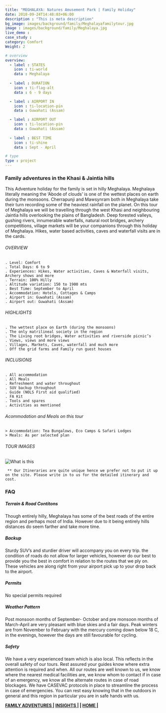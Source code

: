 ```yaml
---
title: "MEGHALAYA: Natures Amusement Park | Family Holiday"
date: 2018-09-24T14:48:03+06:00
description : "This is meta description"
bg_image: images/background/family/Meghalayafamilytour.jpg
image : images/background/family/Meghalaya.jpg
live_demo : 
case_study : 
category: Comfort
Weight: 2

# overview
overview:
  - label : STATES
    icon : ti-world
    data : Meghalaya
    
  - label : DURATION
    icon : ti-flag-alt
    data : 6 - 9 days

  - label : AIRPORT IN
    icon : ti-location-pin
    data : Guwahati (Assam)

  - label : AIRPORT OUT
    icon : ti-location-pin
    data : Guwahati (Assam)
    
  - label : BEST TIME
    icon : ti-shine
    data : Sept - April

# type
type : project
---
```


### Family adventures in the Khasi & Jaintia hills

This Adventure holiday for the family is set in hilly Meghalaya. Meghalaya literally meaning the ‘Abode of clouds’ is one of the wettest places on earth during the monsoons. Cherrapunji and Mawsynram both in Meghalaya take their turn recording some of the heaviest rainfall on the planet. On this tour of Meghalaya we will be travelling through the west Khasi and neighbouring Jaintia hills overlooking the plains of Bangladesh. Deep forested valleys, gushing rivers, innumerable waterfalls, natural root bridges, archery competitions, village markets will be your companions through this holiday of Meghalaya. Hikes, water based activities, caves and waterfall visits are in the cards.



###### OVERVIEW
```
. Level: Comfort
. Total Days: 6 to 9
. Experiences: Hikes, Water activities, Caves & Waterfall visits, Archery shows and more
. Terrain: 100% Hilly 
. Altitude variation: 150 to 1900 mts
. Best Time: September to April
. Accommodation: Hotels, Cottages & Camps
. Airport in: Guwahati (Assam)
. Airport out: Guwahati (Assam)
```




###### HIGHLIGHTS
```
. The wettest place on Earth (during the monsoons)
. The only matrilineal society in the region
. The Living root bridges, Water activities and riverside picnic’s
. Views, views and more views
. Villages, Markets, Caves, waterfall and much more
. Off the grid farms and Family run guest houses
```

###### INCLUSIONS
```
. All accommodation
. All Meals
. Refreshment and water throughout
. SUV backup throughout
. Guide (NOLS First aid qualified)
. FA Kit
. Tools and spares
. Activities as mentioned
```
###### Acommodation and Meals on this tour
```
> Accommodation: Tea Bungalows, Eco Camps & Safari Lodges
> Meals: As per selected plan

```

###### TOUR IMAGES

![What is this](/images/background/family/meghalayafamilygallary.jpg)

``` ** Our Itineraries are quite unique hence we prefer not to put it up on the site. Please write in to us for the detailed itinerary and cost.```

### FAQ


##### Terrain & Road Contitons

Though entirely hilly, Meghalaya has some of the best roads of the entire region and perhaps most of India. However due to it being entirely hills distances do seem farther and take more time.

##### Backup
Sturdy SUV’s and sturdier driver will accompany you on every trip. the condition of roads do not allow for larger vehicles, however do our best to provide you the best in comfort in relation to the routes that we ply on. These vehicles are along right from your airport pick up to your drop back to the airport.

##### Permits
No special permits required

##### Weather Pattern
Post monsoon months of September- October and pre monsoon months of March-April are very pleasant with blue skies and a fair days. Peak winters are from November to February with the mercury coming down below 18 C, in the evenings, however the days are still favourable for cycling.

##### Safety 
We have a very experienced team which is also local. This reflects in the overall safety of our tours. Rest assured your guides know where extra attention is required and when. All our routes are well known to us, we know where the nearest medical facilities are, we know whom to contact if in case of an emergency, we know all the alternate routes in case of road blockages. We have CASEVAC protocols in place to streamline the process in case of emergencies. You can rest easy knowing that in the outdoors in general and this region in particular you are in safe hands with us.

**[FAMILY ADVENTURES ](http://localhost:57504/insights/)       |  [INSIGHTS |](http://localhost:57504/insights/) |  [HOME |](http://localhost:57504/insights/)**